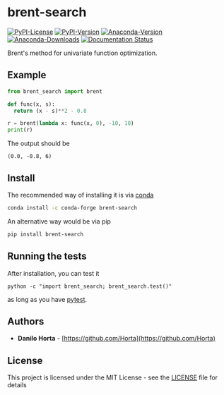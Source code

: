 # brent-search

[![PyPI-License](https://img.shields.io/pypi/l/brent-search.svg?style=flat-square)](https://pypi.python.org/pypi/brent-search/)
[![PyPI-Version](https://img.shields.io/pypi/v/brent-search.svg?style=flat-square)](https://pypi.python.org/pypi/brent-search/) [![Anaconda-Version](https://anaconda.org/conda-forge/brent-search/badges/version.svg)](https://anaconda.org/conda-forge/brent-search) [![Anaconda-Downloads](https://anaconda.org/conda-forge/brent-search/badges/downloads.svg)](https://anaconda.org/conda-forge/brent-search) [![Documentation Status](https://readthedocs.org/projects/brent-search/badge/?style=flat-square&version=latest)](https://brent-search.readthedocs.io/)

Brent's method for univariate function optimization.

## Example

```python
from brent_search import brent

def func(x, s):
  return (x - s)**2 - 0.8

r = brent(lambda x: func(x, 0), -10, 10)
print(r)
```
The output should be
```
(0.0, -0.8, 6)
```

## Install

The recommended way of installing it is via
[conda](http://conda.pydata.org/docs/index.html)
```bash
conda install -c conda-forge brent-search
```

An alternative way would be via pip
```bash
pip install brent-search
```

## Running the tests

After installation, you can test it
```
python -c "import brent_search; brent_search.test()"
```
as long as you have [pytest](http://docs.pytest.org/en/latest/).

## Authors

* **Danilo Horta** - [https://github.com/Horta](https://github.com/Horta)

## License

This project is licensed under the MIT License - see the
[LICENSE](LICENSE) file for details
